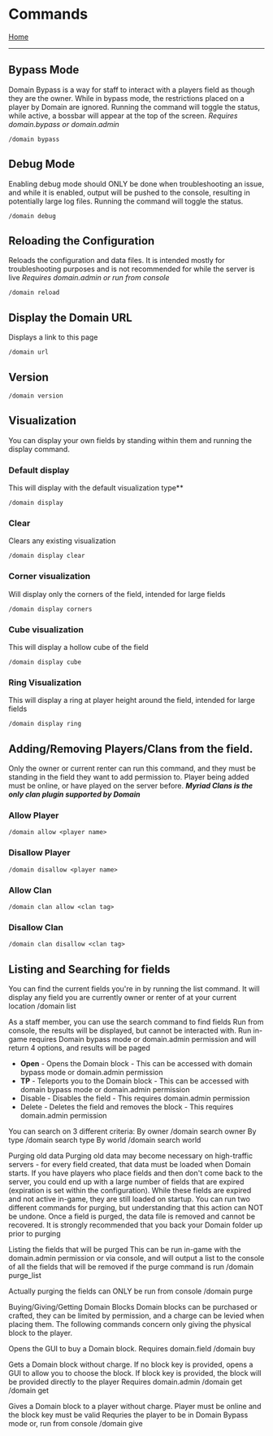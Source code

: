 # Commands

[Home](https://torpkev.github.io/domain_docs)

---

## Bypass Mode

Domain Bypass is a way for staff to interact with a players field as though they are the owner.  While in bypass mode, the restrictions placed on a player by Domain are ignored.
Running the command will toggle the status, while active, a bossbar will appear at the top of the screen.
*Requires domain.bypass or domain.admin*

    /domain bypass

## Debug Mode

Enabling debug mode should ONLY be done when troubleshooting an issue, and while it is enabled, output will be pushed to the console, resulting in potentially large log files.
Running the command will toggle the status.

    /domain debug

## Reloading the Configuration

Reloads the configuration and data files. It is intended mostly for troubleshooting purposes and is not recommended for while the server is live
*Requires domain.admin or run from console*

    /domain reload

## Display the Domain URL

Displays a link to this page

    /domain url

## Version

    /domain version

## Visualization

You can display your own fields by standing within them and running the display command.  

### Default display

This will display with the default visualization type**

    /domain display

### Clear

Clears any existing visualization

    /domain display clear

### Corner visualization

Will display only the corners of the field, intended for large fields

    /domain display corners

### Cube visualization

This will display a hollow cube of the field

    /domain display cube

### Ring Visualization

This will display a ring at player height around the field, intended for large fields

    /domain display ring

## Adding/Removing Players/Clans from the field.

Only the owner or current renter can run this command, and they must be standing in the field they want to add permission to.
Player being added must be online, or have played on the server before.
***Myriad Clans is the only clan plugin supported by Domain***

### Allow Player
    /domain allow <player name>

### Disallow Player
    /domain disallow <player name>

### Allow Clan
    /domain clan allow <clan tag>

### Disallow Clan
    /domain clan disallow <clan tag>

## Listing and Searching for fields

You can find the current fields you're in by running the list command.  It will display any field you are currently owner or renter of at your current location
/domain list

As a staff member, you can use the search command to find fields 
Run from console, the results will be displayed, but cannot be interacted with.
Run in-game requires Domain bypass mode or domain.admin permission and will return 4 options, and results will be paged
- **Open** - Opens the Domain block - This can be accessed with domain bypass mode or domain.admin permission
- **TP** - Teleports you to the Domain block - This can be accessed with domain bypass mode or domain.admin permission
- Disable - Disables the field - This requires domain.admin permission
- Delete - Deletes the field and removes the block - This requires domain.admin permission

You can search on 3 different criteria:
By owner
/domain search owner <player name>
By type
/domain search type <block key>
By world
/domain search world <world name>

Purging old data
Purging old data may become necessary on high-traffic servers - for every field created, that data must be loaded when Domain starts.  If you have players who place fields and then don't come back to the server, you could end up with a large number of fields that are expired (expiration is set within the configuration).
While these fields are expired and not active in-game, they are still loaded on startup.  You can run two different commands for purging, but understanding that this action can NOT be undone.  Once a field is purged, the data file is removed and cannot be recovered.  It is strongly recommended that you back your Domain folder up prior to purging

Listing the fields that will be purged
This can be run in-game with the domain.admin permission or via console, and will output a list to the console of all the fields that will be removed if the purge command is run
/domain purge_list

Actually purging the fields can ONLY be run from console
/domain purge


Buying/Giving/Getting Domain Blocks
Domain blocks can be purchased or crafted, they can be limited by permission, and a charge can be levied when placing them.  The following commands concern only giving the physical block to the player.

Opens the GUI to buy a Domain block.
Requires domain.field
/domain buy

Gets a Domain block without charge.
If no block key is provided, opens a GUI to allow you to choose the block.  If block key is provided, the block will be provided directly to the player
Requires domain.admin
/domain get
/domain get <block key>

Gives a Domain block to a player without charge.  Player must be online and the block key must be valid
Requries the player to be in Domain Bypass mode or, run from console
/domain give <player> <block key>
